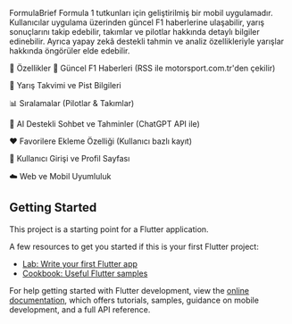 FormulaBrief Formula 1 tutkunları için geliştirilmiş bir mobil uygulamadır. Kullanıcılar uygulama üzerinden güncel F1 haberlerine ulaşabilir, yarış sonuçlarını takip edebilir, takımlar ve pilotlar hakkında detaylı bilgiler edinebilir. Ayrıca yapay zekâ destekli tahmin ve analiz özellikleriyle yarışlar hakkında öngörüler elde edebilir.

🚀 Özellikler
📰 Güncel F1 Haberleri (RSS ile motorsport.com.tr'den çekilir)

🏁 Yarış Takvimi ve Pist Bilgileri

📊 Sıralamalar (Pilotlar & Takımlar)

🧠 AI Destekli Sohbet ve Tahminler (ChatGPT API ile)

❤️ Favorilere Ekleme Özelliği (Kullanıcı bazlı kayıt)

🔐 Kullanıcı Girişi ve Profil Sayfası

☁️ Web ve Mobil Uyumluluk

## Getting Started

This project is a starting point for a Flutter application.

A few resources to get you started if this is your first Flutter project:

- [Lab: Write your first Flutter app](https://docs.flutter.dev/get-started/codelab)
- [Cookbook: Useful Flutter samples](https://docs.flutter.dev/cookbook)

For help getting started with Flutter development, view the
[online documentation](https://docs.flutter.dev/), which offers tutorials,
samples, guidance on mobile development, and a full API reference.

